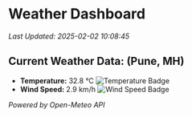 
# Weather Dashboard

_Last Updated: 2025-02-02 10:08:45_

## Current Weather Data: (Pune, MH)
- **Temperature:** 32.8 °C ![Temperature Badge](https://img.shields.io/badge/Temperature-High%20Temp-orange)
- **Wind Speed:** 2.9 km/h ![Wind Speed Badge](https://img.shields.io/badge/Wind%20Speed-Low%20Wind-blue)

*Powered by Open-Meteo API*
